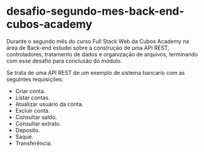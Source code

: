 # desafio-segundo-mes-back-end-cubos-academy
Durante o segundo mês do curso Full Stack Web da Cubos Academy na área de Back-end estudei sobre a construção de uma API REST, controladores, tratamento de dados e organização de arquivos, terminando com esse desafio para conclusão do módulo.

Se trata de uma API REST de um exemplo de sistema bancario com as seguintes requisições:
- Criar conta.
- Listar contas.
- Atualizar usuário da conta.
- Excluir conta.
- Consultar saldo.
- Consultar extrato.
- Deposito.
- Saque.
- Transferência.